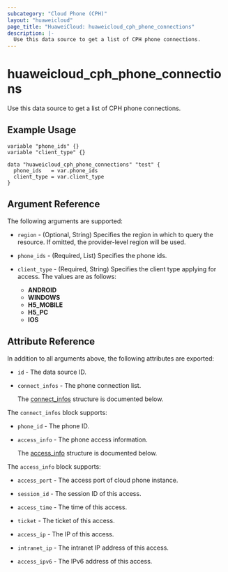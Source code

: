 ```yaml
---
subcategory: "Cloud Phone (CPH)"
layout: "huaweicloud"
page_title: "HuaweiCloud: huaweicloud_cph_phone_connections"
description: |-
  Use this data source to get a list of CPH phone connections.
---
```


# huaweicloud_cph_phone_connections

Use this data source to get a list of CPH phone connections.

## Example Usage

```hcl
variable "phone_ids" {}
variable "client_type" {}

data "huaweicloud_cph_phone_connections" "test" {
  phone_ids   = var.phone_ids
  client_type = var.client_type
}
```

## Argument Reference

The following arguments are supported:

* `region` - (Optional, String) Specifies the region in which to query the resource.
  If omitted, the provider-level region will be used.

* `phone_ids` - (Required, List) Specifies the phone ids.

* `client_type` - (Required, String) Specifies the client type applying for access.
  The values are as follows:
  + **ANDROID**
  + **WINDOWS**
  + **H5_MOBILE**
  + **H5_PC**
  + **IOS**

## Attribute Reference

In addition to all arguments above, the following attributes are exported:

* `id` - The data source ID.

* `connect_infos` - The phone connection list.

  The [connect_infos](#connect_infos_struct) structure is documented below.

<a name="connect_infos_struct"></a>
The `connect_infos` block supports:

* `phone_id` - The phone ID.

* `access_info` - The phone access information.

  The [access_info](#connect_infos_access_info_struct) structure is documented below.

<a name="connect_infos_access_info_struct"></a>
The `access_info` block supports:

* `access_port` - The access port of cloud phone instance.

* `session_id` - The session ID of this access.

* `access_time` - The time of this access.

* `ticket` - The ticket of this access.

* `access_ip` - The IP of this access.

* `intranet_ip` - The intranet IP address of this access.

* `access_ipv6` - The IPv6 address of this access.
